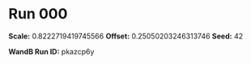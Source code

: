 # Run 000
**Scale:** 0.8222719419745566
**Offset:** 0.25050203246313746
**Seed:** 42

**WandB Run ID:** pkazcp6y

